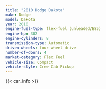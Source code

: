 ```yaml
---
title: "2010 Dodge Dakota"
make: Dodge
model: Dakota
year: 2010
engine-fuel-type: flex-fuel (unleaded/E85)
engine-hp: 302
engine-cylinders: 8
transmission-type: Automatic
driven-wheels: four wheel drive
number-of-doors: 4
market-category: Flex Fuel
vehicle-size: Compact
vehicle-style: Crew Cab Pickup
---
```


{{< car_info >}}
